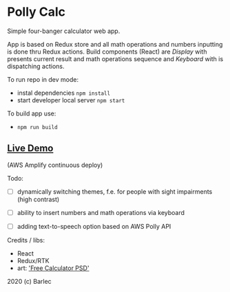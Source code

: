 # Polly Calc

Simple four-banger calculator web app.

App is based on Redux store and all math operations and numbers inputting is done thru Redux actions.
Build components (React) are *Display* with presents current result and math operations sequence and *Keyboard* with is dispatching actions.

To run repo in dev mode:
- instal dependencies `npm install`
- start developer local server `npm start`


To build app use: 
- `npm run build`

## [Live Demo](https://master.d3nhrzgp98zmrf.amplifyapp.com/)
(AWS Amplify continuous deploy)


Todo:
- [ ] dynamically switching themes, f.e. for people with sight impairments (high contrast)
- [ ] ability to insert numbers and math operations via keyboard
- [ ] adding text-to-speech option based on AWS Polly API


Credits / libs:
- React
- Redux/RTK
- art: ['Free Calculator PSD'](https://creativetacos.com/free-calculator-psd/)


2020 (c) Barlec
